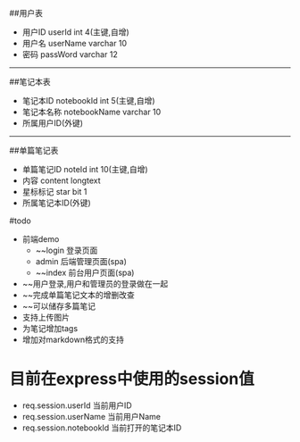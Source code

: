 ##用户表
- 用户ID userId int 4(主键,自增)
- 用户名 userName varchar 10
- 密码 passWord varchar 12
---

##笔记本表
- 笔记本ID notebookId int 5(主键,自增)
- 笔记本名称 notebookName varchar 10
- 所属用户ID(外键)
---

##单篇笔记表
- 单篇笔记ID noteId int 10(主键,自增)
- 内容 content longtext
- 星标标记 star bit 1
- 所属笔记本ID(外键)

#todo
- 前端demo
    - ~~login 登录页面
    - admin 后端管理页面(spa)
    - ~~index 前台用户页面(spa)
- ~~用户登录,用户和管理员的登录做在一起
- ~~完成单篇笔记文本的增删改查
- ~~可以储存多篇笔记
- 支持上传图片
- 为笔记增加tags
- 增加对markdown格式的支持

# 目前在express中使用的session值
- req.session.userId 当前用户ID
- req.session.userName 当前用户Name
- req.session.notebookId 当前打开的笔记本ID
